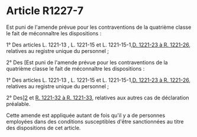 # Article R1227-7

Est puni de l'amende prévue pour les contraventions de la quatrième classe le fait de méconnaître les dispositions : 

1° Des articles L. 1221-13 , L. 1221-15 et L. 1221-15-1,[D. 1221-23 à R. 1221-26][1], relatives au registre unique du personnel ; 

2° Des [Est puni de l'amende prévue pour les contraventions de la quatrième classe le fait de méconnaître les dispositions : 

1° Des articles L. 1221-13 , L. 1221-15 et L. 1221-15-1,[D. 1221-23 à R. 1221-26][1], relatives au registre unique du personnel ; 

2° Des][2] et [R. 1221-32 à R. 1221-33][3], relatives aux autres cas de déclaration préalable. 

Cette amende est appliquée autant de fois qu'il y a de personnes employées dans des conditions susceptibles d'être sanctionnées au titre des dispositions de cet article.

 [1]: /affichCodeArticle.do?cidTexte=LEGITEXT000006072050&idArticle=LEGIARTI000018482873&dateTexte=&categorieLien=cid
 [2]: /affichCodeArticle.do?cidTexte=LEGITEXT000006072050&idArticle=LEGIARTI000006900857&dateTexte=&categorieLien=cid
 [3]: /affichCodeArticle.do?cidTexte=LEGITEXT000006072050&idArticle=LEGIARTI000018482897&dateTexte=&categorieLien=cid